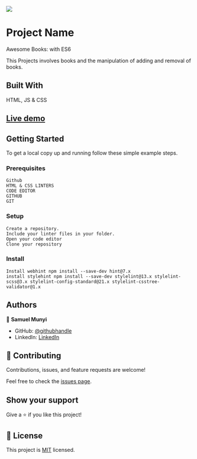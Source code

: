 ![](https://img.shields.io/badge/Microverse-blueviolet)

# Project Name
Awesome Books: with ES6

 This Projects involves books and the manipulation of adding and removal of books.

## Built With

HTML, JS & CSS

## [Live demo](https://devmunyi.github.io/Awesome-books-with-ES6/)


## Getting Started

To get a local copy up and running follow these simple example steps.

### Prerequisites
    Github
    HTML & CSS LINTERS
    CODE EDITOR
    GITHUB
    GIT

### Setup
    Create a repository.
    Include your linter files in your folder.
    Open your code editor
    Clone your repository
### Install
    Install webhint npm install --save-dev hint@7.x
    install stylehint npm install --save-dev stylelint@13.x stylelint-scss@3.x stylelint-config-standard@21.x stylelint-csstree-validator@1.x

## Authors

👤 **Samuel Munyi**
- GitHub: [@githubhandle](https://github.com/devMunyi)
- LinkedIn: [LinkedIn](https://www.linkedin.com/in/samuel-munyi-01315b174/)


## 🤝 Contributing

Contributions, issues, and feature requests are welcome!

Feel free to check the [issues page](../../issues/).

## Show your support

Give a ⭐️ if you like this project!

## 📝 License

This project is [MIT](./LICENSE) licensed.
